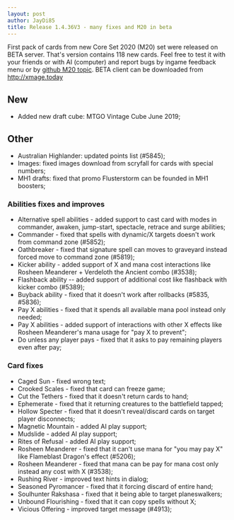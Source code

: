 ```yaml
---
layout: post
author: JayDi85
title: Release 1.4.36V3 - many fixes and M20 in beta
---
```


First pack of cards from new Core Set 2020 (M20) set were released on BETA server.
That's version contains 118 new cards. Feel free to test it with your friends or with AI (computer) and report bugs by ingame feedback menu or by <a href="https://github.com/magefree/mage/issues/5847">github M20 topic</a>.
BETA client can be downloaded from <a href="http://xmage.today">http://xmage.today</a>

## New
* Added new draft cube: MTGO Vintage Cube June 2019;

## Other
* Australian Highlander: updated points list (#5845);
* Images: fixed images download from scryfall for cards with special numbers;
* MH1 drafts: fixed that promo Flusterstorm can be founded in MH1 boosters;

### Abilities fixes and improves
* Alternative spell abilities - added support to cast card with modes in commander, awaken, jump-start, spectacle, retrace and surge abilities;
* Commander - fixed that spells with dynamic/X targets doesn't work from command zone (#5852);
* Oathbreaker - fixed that signature spell can moves to graveyard instead forced move to command zone (#5819);
* Kicker ability - added support of X and mana cost interactions like Rosheen Meanderer + Verdeloth the Ancient combo (#3538);
* Flashback ability -- added support of additional cost like flashback with kicker combo (#5389);
* Buyback ability - fixed that it doesn't work after rollbacks (#5835, #5836);
* Pay X abilities - fixed that it spends all available mana pool instead only needed;
* Pay X abilities - added support of interactions with other X effects like Rosheen Meanderer's mana usage for "pay X to prevent";
* Do unless any player pays - fixed that it asks to pay remaining players even after pay;

### Card fixes
* Caged Sun - fixed wrong text;
* Crooked Scales - fixed that card can freeze game;
* Cut the Tethers - fixed that it doesn't return cards to hand;
* Ephemerate - fixed that it returning creatures to the battlefield tapped;
* Hollow Specter - fixed that it doesn't reveal/discard cards on target player disconnects;
* Magnetic Mountain - added AI play support;
* Mudslide - added AI play support;
* Rites of Refusal - added AI play support;
* Rosheen Meanderer - fixed that it can't use mana for "you may pay X" like Flameblast Dragon's effect (#5206);
* Rosheen Meanderer - fixed that mana can be pay for mana cost only instead any cost with X (#3538);
* Rushing River - improved text hints in dialog;
* Seasoned Pyromancer - fixed that it forcing discard of entire hand;
* Soulhunter Rakshasa - fixed that it being able to target planeswalkers;
* Unbound Flourishing - fixed that it can copy spells without X;
* Vicious Offering - improved target message (#4913);